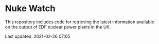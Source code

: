 # Nuke Watch

This repository includes code for retrieving the latest information available on the output of EDF nuclear power plants in the UK.

Last updated: 2021-02-26 07:05